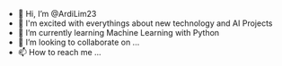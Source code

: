 - 👋 Hi, I’m @ArdiLim23
- 👀 I'm excited with everythings about new technology and AI Projects
- 🌱 I’m currently learning Machine Learning with Python
- 💞️ I’m looking to collaborate on ...
- 📫 How to reach me ...

<!---
ArdiLim23/ArdiLim23 is a ✨ special ✨ repository because its `README.md` (this file) appears on your GitHub profile.
You can click the Preview link to take a look at your changes.
--->
